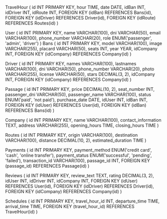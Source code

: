 TravelHour (
  id INT PRIMARY KEY,
  hour TIME,
  date DATE,
  idBan INT,
  idDriver INT,
  idRoute INT,
  FOREIGN KEY (idBan) REFERENCES Bans(id),
  FOREIGN KEY (idDriver) REFERENCES Driver(id),
  FOREIGN KEY (idRoute) REFERENCES Routes(id)
)

User (
  id INT PRIMARY KEY,
  name VARCHAR(100),
  dni VARCHAR(50),
  email VARCHAR(100),
  phone_number VARCHAR(20),
  role ENUM('passenger', 'admin', 'driver')
)
Bans (
  id INT PRIMARY KEY,
  model VARCHAR(100),
  image VARCHAR(255),
  placard VARCHAR(50),
  seats INT,
  year YEAR,
  idCompany INT,
  FOREIGN KEY (idCompany) REFERENCES Company(id)
)

Driver (
  id INT PRIMARY KEY,
  names VARCHAR(100),
  lastnames VARCHAR(100),
  dni VARCHAR(50),
  phone_number VARCHAR(20),
  photo VARCHAR(255),
  license VARCHAR(50),
  stars DECIMAL(3, 2),
  idCompany INT,
  FOREIGN KEY (idCompany) REFERENCES Company(id)
)

Passage (
  id INT PRIMARY KEY,
  price DECIMAL(10, 2),
  seat_number INT,
  passenger_dni VARCHAR(50),
  passenger_name VARCHAR(100),
  status ENUM('paid', 'not paid'),
  purchase_date DATE,
  idUser INT,
  idBan INT,
  FOREIGN KEY (idUser) REFERENCES User(id),
  FOREIGN KEY (idBan) REFERENCES Bans(id)
)

Company (
  id INT PRIMARY KEY,
  name VARCHAR(100),
  contact_information TEXT,
  address VARCHAR(255),
  opening_hours TIME,
  closing_hours TIME
)

Routes (
  id INT PRIMARY KEY,
  origin VARCHAR(100),
  destination VARCHAR(100),
  distance DECIMAL(10, 2),
  estimated_duration TIME
)

Payments (
  id INT PRIMARY KEY,
  payment_method ENUM('credit card', 'cash', 'online transfer'),
  payment_status ENUM('successful', 'pending', 'failed'),
  transaction_id VARCHAR(100),
  passage_id INT,
  FOREIGN KEY (passage_id) REFERENCES Passage(id)
)

Reviews (
  id INT PRIMARY KEY,
  review_text TEXT,
  rating DECIMAL(3, 2),
  idUser INT,
  idDriver INT,
  idCompany INT,
  FOREIGN KEY (idUser) REFERENCES User(id),
  FOREIGN KEY (idDriver) REFERENCES Driver(id),
  FOREIGN KEY (idCompany) REFERENCES Company(id)
)

Schedules (
  id INT PRIMARY KEY,
  travel_hour_id INT,
  departure_time TIME,
  arrival_time TIME,
  FOREIGN KEY (travel_hour_id) REFERENCES TravelHour(id)
)